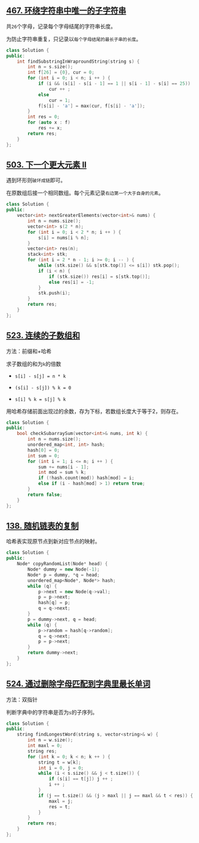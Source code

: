 ## [467. 环绕字符串中唯一的子字符串](https://leetcode.cn/problems/unique-substrings-in-wraparound-string/)

共`26`个字母，记录每个字母结尾的字符串长度。

为防止字符串重复，只记录以`每个字母结尾的最长子串的长度`。

```cpp
class Solution {
public:
    int findSubstringInWraproundString(string s) {
        int n = s.size();
        int f[26] = {0}, cur = 0;
        for (int i = 0; i < n; i ++ ) {
            if (i && (s[i] - s[i - 1] == 1 || s[i - 1] - s[i] == 25))
                cur ++ ;
            else
                cur = 1;
            f[s[i] - 'a'] = max(cur, f[s[i] - 'a']);
        }
        int res = 0;
        for (auto x : f)
            res += x;
        return res;
    }
};
```



## [503. 下一个更大元素 II](https://leetcode.cn/problems/next-greater-element-ii/)

遇到环形则`破环成链`即可。

在原数组后接一个相同数组。每个元素记录`右边第一个大于自身的元素`。

```cpp
class Solution {
public:
    vector<int> nextGreaterElements(vector<int>& nums) {
        int n = nums.size();
        vector<int> s(2 * n);
        for (int i = 0; i < 2 * n; i ++ ) {
            s[i] = nums[i % n];
        }
        vector<int> res(n);
        stack<int> stk;
        for (int i = 2 * n - 1; i >= 0; i -- ) {
            while (stk.size() && s[stk.top()] <= s[i]) stk.pop();
            if (i < n) {
                if (stk.size()) res[i] = s[stk.top()];
                else res[i] = -1;
            }
            stk.push(i);
        }
        return res;
    }
};
```



##	[523. 连续的子数组和](https://leetcode.cn/problems/continuous-subarray-sum/)

方法：前缀和+哈希

求子数组的和为`k`的倍数

- `s[i] - s[j] = n * k`

- `(s[i] - s[j]) % k = 0`
- `s[i] % k = s[j] % k `

用哈希存储前面出现过的余数，存为下标，若数组长度大于等于2，则存在。

```cpp
class Solution {
public:
    bool checkSubarraySum(vector<int>& nums, int k) {
        int n = nums.size();
        unordered_map<int, int> hash;
        hash[0] = 0;
        int sum = 0;
        for (int i = 1; i <= n; i ++ ) {
            sum += nums[i - 1];
            int mod = sum % k;
            if (!hash.count(mod)) hash[mod] = i;
            else if (i - hash[mod] > 1) return true;
        }
        return false;
    }
};
```



## [138. 随机链表的复制](https://leetcode.cn/problems/copy-list-with-random-pointer/)

哈希表实现原节点到新对应节点的映射。

```cpp
class Solution {
public:
    Node* copyRandomList(Node* head) {
        Node* dummy = new Node(-1);
        Node* p = dummy, *q = head;
        unordered_map<Node*, Node*> hash;
        while (q) {
            p->next = new Node(q->val);
            p = p->next;
            hash[q] = p;
            q = q->next;
        }
        p = dummy->next, q = head;
        while (q) {
            p->random = hash[q->random];
            q = q->next;
            p = p->next;
        }
        return dummy->next;
    }
};
```



## [524. 通过删除字母匹配到字典里最长单词](https://leetcode.cn/problems/longest-word-in-dictionary-through-deleting/)

方法：双指针

判断字典中的字符串是否为`s`的子序列。

```cpp
class Solution {
public:
    string findLongestWord(string s, vector<string>& w) {
        int n = w.size();
        int maxl = 0;
        string res;
        for (int k = 0; k < n; k ++ ) {
            string t = w[k];
            int i = 0, j = 0;
            while (i < s.size() && j < t.size()) {
                if (s[i] == t[j]) j ++ ;
                i ++ ;
            }
            if (j == t.size() && (j > maxl || j == maxl && t < res)) {
                maxl = j;
                res = t;
            }
        }
        return res;
    }
};
```

